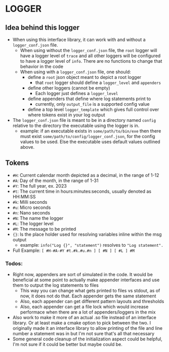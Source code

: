 # LOGGER

## Idea behind this logger
- When using this interface library, it can work with and without a `logger_conf.json` file.
    - When using without the `logger_conf.json` file, the `root` logger will have a logger level of `trace` and all other loggers will be configured to have a logger level of `info`. There are no functions to change that behavior in the code
    - When using with a `logger_conf.json` file, one should:
        - define a `root` json object meant to depict a root logger
            - that `root` logger should define a `logger_level` and `appenders`
        - define other loggers (cannot be empty)
            - Each logger just defines a `logger_level`
        - define appenders that define where log statements print to
            - currently, only `output_file` is a supported config value
        - define a top level `logger_template` which gives full control over where tokens exist in your log output
- The `logger_conf.json` file is meant to be in a directory named `config` relative to the directory the executable using the logger is in.
    - example: if an executable exists in `some/path/to/bin/exe` then there must exist `some/path/to/config/logger_conf.json`, for the config values to be used. Else the executable uses default values outlined above.

## Tokens
- `#H`: Current calendar month depicted as a decimal, in the range of 1-12
- `#A`: Day of the month, in the range of 1-31
- `#Y`: The full year, ex. 2023
- `#t`: The current time in hours:minutes:seconds, usually denoted as HH:MM:SS
- `#k`: Milli seconds
- `#u`: Micro seconds
- `#n`: Nano seconds
- `#N`: The name the logger
- `#L`: The logger level
- `#M`: The message to be printed
- `{}`: Is the place holder used for resolving variables inline within the msg output
    - example: `info("Log {}", "statement")` resolves to `"Log statement".`
- Full Example: `[ #H-#A-#Y #t.#k.#u.#n ] [ #N ] [ #L ] #M`

### Todos:
- Right now, appenders are sort of simulated in the code. It would be beneficial at some point to actually make appender interfaces and use them to output the log statements to files
    - This way you can change what gets printed to files vs stdout, as of now, it does not do that. Each appender gets the same statement
    - Also, each appender can get different pattern layouts and thresholds
    - Also, each appender can get a file lock which would increase performace when there are a lot of appenders/loggers in the mix
- Also work to make it more of an actual .so file instead of an interface library. Or at least make a cmake option to pick between the two. I originally made it an interface library to allow printing of the file and line number a statement was in but I'm not sure that's all that necessary
- Some general code cleanup of the initialization aspect could be helpful, I'm not sure if it could be better but maybe could be.

